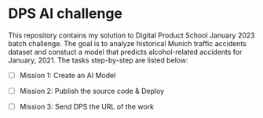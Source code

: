 # DPS AI challenge

This repository contains my solution to Digital Product School January 2023 batch challenge. The goal is to analyze historical Munich traffic accidents dataset and constuct a model that predicts alcohol-related accidents for January, 2021. The tasks step-by-step are listed below:

- [ ] Mission 1: Create an AI Model

- [ ] Mission 2: Publish the source code & Deploy

- [ ] Mission 3: Send DPS the URL of the work
